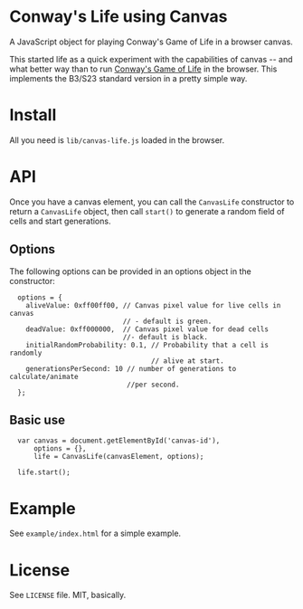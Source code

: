 # Conway's Life using Canvas

A JavaScript object for playing Conway's Game of Life in a browser canvas.

This started life as a quick experiment with the capabilities of canvas -- and what better way 
than to run [Conway's Game of Life](https://en.wikipedia.org/wiki/Conway%27s_Game_of_Life)
in the browser.  This implements the B3/S23 standard version in a pretty simple
way.

# Install

All you need is `lib/canvas-life.js` loaded in the browser.

# API

Once you have a canvas element, you can call the `CanvasLife` 
constructor to return a `CanvasLife` object, then call `start()`
to generate a random field of cells and start generations.

## Options

The following options can be provided in an options object in the constructor:

```
  options = {
    aliveValue: 0xff00ff00, // Canvas pixel value for live cells in canvas 
                            // - default is green.
    deadValue: 0xff000000,  // Canvas pixel value for dead cells 
                            //- default is black.
    initialRandomProbability: 0.1, // Probability that a cell is randomly 
                                   // alive at start.
    generationsPerSecond: 10 // number of generations to calculate/animate
                             //per second.
  };

```

## Basic use

```
  var canvas = document.getElementById('canvas-id'),
      options = {},
      life = CanvasLife(canvasElement, options);
  
  life.start();
```


# Example

See `example/index.html` for a simple example.

# License

See `LICENSE` file.  MIT, basically.
